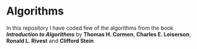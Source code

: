 # Algorithms
In this repository I have coded few of the algorithms from the book ***Introduction to Algorithms*** by **Thomas H. Cormen**, **Charles E. Leiserson**, **Ronald L. Rivest** and **Clifford Stein** 
